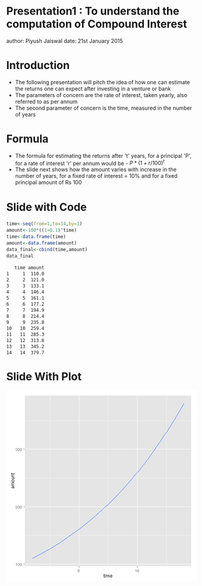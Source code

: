 Presentation1 : To understand the computation of Compound Interest
========================================================
author: Piyush Jaiswal
date: 21st January 2015



Introduction 
========================================================

- The following presentation will pitch the idea of how one can estimate the returns one can expect after investing in a venture or bank 
- The parameters of concern are the rate of interest, taken yearly, also referred to as per annum
- The second parameter of concern is the time, measured in the number of years

Formula
========================================================

- The formula for estimating the returns after 't' years, for a principal 'P', for a rate of interest 'r' per annum would be - $P*(1+r/100)^t$
- The slide next shows how the amount varies with increase in the number of years, for a fixed rate of interest = 10% and for a fixed principal amount of Rs 100


Slide with Code
========================================================


```r
time<-seq(from=1,to=14,by=1)
amount<-100*((1+0.1)^time)
time<-data.frame(time)
amount<-data.frame(amount)
data_final<-cbind(time,amount)
data_final
```

```
   time amount
1     1  110.0
2     2  121.0
3     3  133.1
4     4  146.4
5     5  161.1
6     6  177.2
7     7  194.9
8     8  214.4
9     9  235.8
10   10  259.4
11   11  285.3
12   12  313.8
13   13  345.2
14   14  379.7
```

Slide With Plot
========================================================

![plot of chunk unnamed-chunk-2](Presentation1-figure/unnamed-chunk-2.png) 
